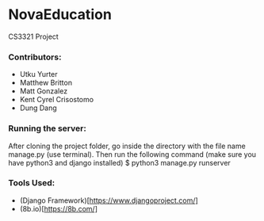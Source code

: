 # NovaEducation
CS3321 Project

### Contributors:

* Utku Yurter
* Matthew Britton
* Matt Gonzalez
* Kent Cyrel Crisostomo
* Dung Dang

### Running the server:

After cloning the project folder, go inside the directory with the file name manage.py (use terminal).
Then run the following command (make sure you have python3 and django installed)
$ python3 manage.py runserver

### Tools Used:
* (Django Framework)[https://www.djangoproject.com/]
* (8b.io)[https://8b.com/]
